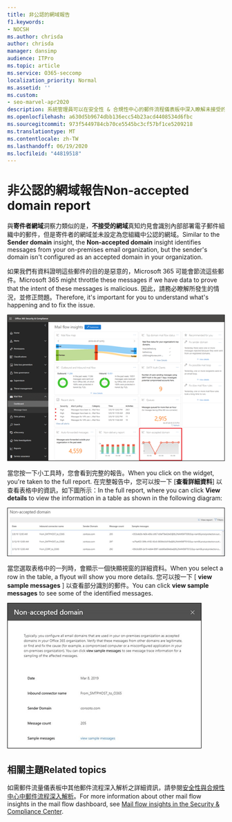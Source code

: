```yaml
---
title: 非公認的網域報告
f1.keywords:
- NOCSH
ms.author: chrisda
author: chrisda
manager: dansimp
audience: ITPro
ms.topic: article
ms.service: O365-seccomp
localization_priority: Normal
ms.assetid: ''
ms.custom:
- seo-marvel-apr2020
description: 系統管理員可以在安全性 & 合規性中心的郵件流程儀表板中深入瞭解未接受的網域報告。
ms.openlocfilehash: a630d5b9674dbb136ecc54b23acd4408534d6fbc
ms.sourcegitcommit: 973f5449784cb70ce5545bc3cf57bf1ce5209218
ms.translationtype: MT
ms.contentlocale: zh-TW
ms.lasthandoff: 06/19/2020
ms.locfileid: "44819518"
---
```

# <a name="non-accepted-domain-report"></a><span data-ttu-id="ea63e-103">非公認的網域報告</span><span class="sxs-lookup"><span data-stu-id="ea63e-103">Non-accepted domain report</span></span>

<span data-ttu-id="ea63e-104">與**寄件者網域**洞察力類似的是，**不接受的網域**真知灼見會識別內部部署電子郵件組織中的郵件，但是寄件者的網域並未設定為您組織中公認的網域。</span><span class="sxs-lookup"><span data-stu-id="ea63e-104">Similar to the **Sender domain** insight, the **Non-accepted domain** insight identifies messages from your on-premises email organization, but the sender's domain isn't configured as an accepted domain in your organization.</span></span>

<span data-ttu-id="ea63e-105">如果我們有資料證明這些郵件的目的是惡意的，Microsoft 365 可能會節流這些郵件。</span><span class="sxs-lookup"><span data-stu-id="ea63e-105">Microsoft 365 might throttle these messages if we have data to prove that the intent of these messages is malicious.</span></span> <span data-ttu-id="ea63e-106">因此，請務必瞭解所發生的情況，並修正問題。</span><span class="sxs-lookup"><span data-stu-id="ea63e-106">Therefore, it's important for you to understand what's happening and to fix the issue.</span></span>

![安全性 & 規範中心內，郵件流程儀表板中的「不公認的網域」報告](../../media/non-accepted-domain-report-selected.png)

<span data-ttu-id="ea63e-108">當您按一下小工具時，您會看到完整的報告。</span><span class="sxs-lookup"><span data-stu-id="ea63e-108">When you click on the widget, you're taken to the full report.</span></span> <span data-ttu-id="ea63e-109">在完整報告中，您可以按一下 [**查看詳細資料**] 以查看表格中的資訊，如下圖所示：</span><span class="sxs-lookup"><span data-stu-id="ea63e-109">In the full report, where you can click **View details** to view the information in a table as shown in the following diagram:</span></span>

![在不接受的網域報告中查看詳細資料表格](../../media/non-accepted-domain-report-view-details.png)

<span data-ttu-id="ea63e-111">當您選取表格中的一列時，會顯示一個快顯視窗的詳細資料。</span><span class="sxs-lookup"><span data-stu-id="ea63e-111">When you select a row in the table, a flyout will show you more details.</span></span> <span data-ttu-id="ea63e-112">您可以按一下 [ **view sample messages** ] 以查看部分識別的郵件。</span><span class="sxs-lookup"><span data-stu-id="ea63e-112">You can click **view sample messages** to see some of the identified messages.</span></span>

![在 [不接受的網域報告] 的 [詳細資料] 表格中選取一列](../../media/non-accepted-domain-report-select-row-in-table.png)

## <a name="related-topics"></a><span data-ttu-id="ea63e-114">相關主題</span><span class="sxs-lookup"><span data-stu-id="ea63e-114">Related topics</span></span>

<span data-ttu-id="ea63e-115">如需郵件流量儀表板中其他郵件流程深入解析之詳細資訊，請參閱[安全性與合規性中心中郵件流程深入解析](mail-flow-insights-v2.md)。</span><span class="sxs-lookup"><span data-stu-id="ea63e-115">For more information about other mail flow insights in the mail flow dashboard, see [Mail flow insights in the Security & Compliance Center](mail-flow-insights-v2.md).</span></span>
